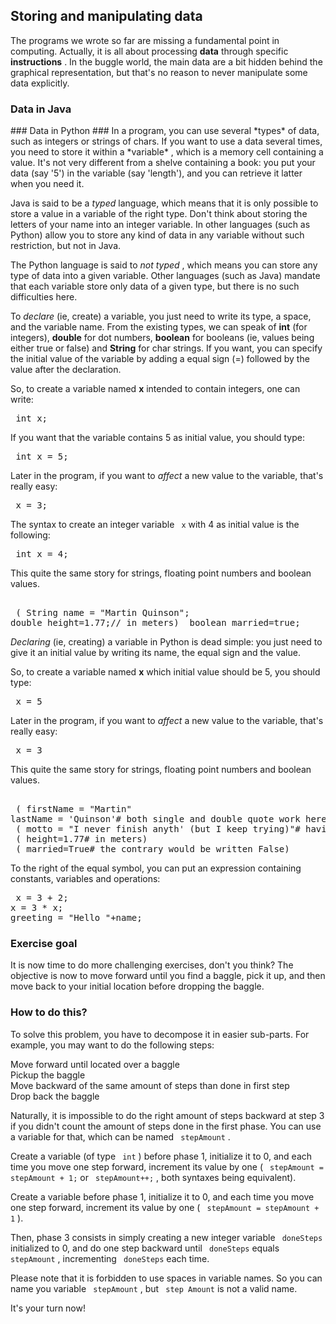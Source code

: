 
## Storing and manipulating data ##

The programs we wrote so far are missing a fundamental point in computing.
Actually, it is all about processing **data** through specific **instructions** . In the buggle world, the main data are a bit hidden behind
the graphical representation, but that's no reason to never manipulate some
data explicitly. 
<java> 
### Data in Java ###
</java> 
<python> 
### Data in Python ###
</python> In a program, you can use several *types* of data, such as integers or strings
of chars. If you want to use a data several times, you need to store it
within a *variable* , which is a memory cell containing a value. It's not very
different from a shelve containing a book: you put your data (say '5') in the
variable (say 'length'), and you can retrieve it latter when you need it. 
<java>

Java is said to be a *typed* language, which means that it is
only possible to store a value in a variable of the right type. Don't think
about storing the letters of your name into an integer variable. In other languages (such as Python)
allow you to store any kind of data in any variable without such restriction, but not in Java.

</java> 
<python>

The Python language is said to *not typed* , which means you can
store any type of data into a given variable. Other languages (such as Java) mandate
that each variable store only data of a given type, but there is no such
difficulties here.

</python> 
<java>

To *declare* (ie, create) a variable, you just need to write its type,
a space, and the variable name. From the existing types, we can speak of **int** (for integers), **double** for dot numbers, **boolean** for
booleans (ie, values being either true or false) and **String** for char
strings. If you want, you can specify the initial value of the variable by
adding a equal sign (=) followed by the value after the declaration.

</java> 
<java>

So, to create a variable named **x** intended to contain integers, one
can write: 
<pre> int x;</pre>
If you want that the variable contains 5 as initial value, you should type: 
<pre> int x = 5;</pre>


</java> 
<java>

Later in the program, if you want to *affect* a new value to the
variable, that's really easy: 
<pre> x = 3;</pre>

<java>

The syntax to create an integer variable ` x` with 4 as initial
value is the following: 
<pre> int x = 4;</pre>


</java> 
<java>

This quite the same story for strings, floating point
numbers and boolean values.

</java> 
<java> 
<pre> 
<comment> ( String name = "Martin Quinson";
double height=1.77;// in meters) </comment> boolean married=true;</pre>
</java> 
<python>

*Declaring* (ie, creating) a variable in Python is
dead simple: you just need to give it an initial value by writing its name, the equal sign and the value.

</python> 
<python>

So, to create a variable named **x** which initial value should be 5, you should type: 
<pre> x = 5</pre>


</python> 
<python>

Later in the program, if you want to *affect* a new value to the
variable, that's really easy: 
<pre> x = 3</pre>

<python>

This quite the same story for strings, floating
point numbers and boolean values.

</python> 
<python> 
<pre> 
<comment> ( firstName = "Martin"
lastName = 'Quinson'# both single and double quote work here) </comment> 
<comment> ( motto = "I never finish anyth' (but I keep trying)"# having single quote within double quote is fine) </comment> 
<comment> ( height=1.77# in meters) </comment> 
<comment> ( married=True# the contrary would be written False) </comment> </pre>
</python> 

To the right of the equal symbol, you can put an expression containing constants,
variables and operations: 
<pre> x = 3 + 2;
x = 3 * x;
greeting = "Hello "+name;</pre>

### Exercise goal ###
It is now time to do more challenging exercises, don't you think?
The objective is now to move forward until you find a baggle,
pick it up, and then move back to your initial location before dropping the
baggle. 
### How to do this? ###

To solve this problem, you have to decompose it in easier sub-parts. For
example, you may want to do the following steps:   
  
Move forward until located over a baggle  
Pickup the baggle  
Move backward of the same amount of steps than done in first step  
Drop back the baggle  

Naturally, it is impossible to do the right amount of steps backward at step
3 if you didn't count the amount of steps done in the first phase. You can
use a variable for that, which can be named ` stepAmount` .


<java>

Create a variable (of type ` int` ) before phase 1, initialize it
to 0, and each time you move one step forward, increment its value by one
( ` stepAmount = stepAmount + 1;` or ` stepAmount++;` ,
both syntaxes being equivalent).

</java> 
<python>

Create a variable before phase 1, initialize it
to 0, and each time you move one step forward, increment its value by one
( ` stepAmount = stepAmount + 1` ).

</python> 

Then, phase 3 consists in simply creating a new integer variable ` doneSteps` initialized to 0, and do one step backward until ` doneSteps` equals ` stepAmount` , incrementing ` doneSteps` each time.

Please note that it is forbidden to use spaces in variable names. So
you can name you variable ` stepAmount` , but ` step
Amount` is not a valid name.

It's your turn now!

